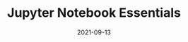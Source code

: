 ---
title: "Jupyter Notebook Essentials"
collection: teaching
type: "Grad/Undergrad Hands-on Workshop"
permalink: /teaching/2021-ACIC-Workshop1
venue: "University of Arizona, Applied Concepts in Cyberinfrastructure"
date: 2021-09-13
location: "Tucson, AZ, USA"
---